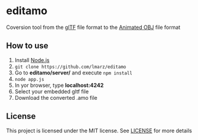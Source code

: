 # editamo
Coversion tool from the [glTF](https://www.khronos.org/gltf/) file format to the [Animated OBJ](https://github.com/lmarz/animated_obj) file format

## How to use
1. Install [Node.js](https://nodejs.org)  
2. `git clone https://github.com/lmarz/editamo`  
3. Go to **editamo/server/** and execute `npm install`
4. `node app.js`
5. In yor browser, type **localhost:4242**
6. Select your embedded gltf file
7. Download the converted .amo file

## License
This project is licensed under the MIT license. See [LICENSE](LICENSE) for more details